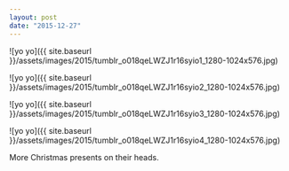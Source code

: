 ```yaml
---
layout: post
date: "2015-12-27"
---
```


![yo yo]({{ site.baseurl }}/assets/images/2015/tumblr_o018qeLWZJ1r16syio1_1280-1024x576.jpg)

![yo yo]({{ site.baseurl }}/assets/images/2015/tumblr_o018qeLWZJ1r16syio2_1280-1024x576.jpg)

![yo yo]({{ site.baseurl }}/assets/images/2015/tumblr_o018qeLWZJ1r16syio3_1280-1024x576.jpg)

![yo yo]({{ site.baseurl }}/assets/images/2015/tumblr_o018qeLWZJ1r16syio4_1280-1024x576.jpg)

More Christmas presents on their heads.
